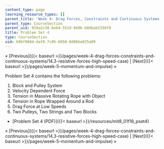 ```yaml
---
content_type: page
learning_resource_types: []
parent_title: 'Week 4: Drag Forces, Constraints and Continuous Systems'
parent_type: CourseSection
parent_uid: 919a2c50-6eb4-551d-940b-b0dbab2356f0
title: Problem Set 4
type: CourseSection
uid: b9bf868d-daf0-7c06-6058-0d06be825a09
---
```


« [Previous]({{< baseurl >}}/pages/week-4-drag-forces-constraints-and-continuous-systems/14.3-resistive-forces-high-speed-case) | [Next]({{< baseurl >}}/pages/week-5-momentum-and-impulse) »

Problem Set 4 contains the following problems:

1.  Block and Pulley System
2.  Velocity Dependent Force
3.  Tension in Massive Rotating Rope with Object
4.  Tension in Rope Wrapped Around a Rod
5.  Drag Force at Low Speeds
6.  Two Pulleys, Two Strings and Two Blocks

*   [Problem Set 4 (PDF)]({{< baseurl >}}/resources/mit8_01f16_pset4)

« [Previous]({{< baseurl >}}/pages/week-4-drag-forces-constraints-and-continuous-systems/14.3-resistive-forces-high-speed-case) | [Next]({{< baseurl >}}/pages/week-5-momentum-and-impulse) »